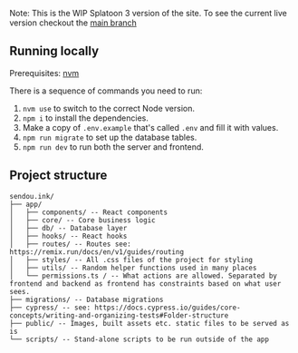 Note: This is the WIP Splatoon 3 version of the site. To see the current live version checkout the [main branch](https://github.com/Sendouc/sendou.ink/tree/main)

## Running locally

Prerequisites: [nvm](https://github.com/nvm-sh/nvm)

There is a sequence of commands you need to run:

1. `nvm use` to switch to the correct Node version.
2. `npm i` to install the dependencies.
3. Make a copy of `.env.example` that's called `.env` and fill it with values.
4. `npm run migrate` to set up the database tables.
5. `npm run dev` to run both the server and frontend.

## Project structure

```
sendou.ink/
├── app/
│   ├── components/ -- React components
│   ├── core/ -- Core business logic
│   ├── db/ -- Database layer
│   ├── hooks/ -- React hooks
│   ├── routes/ -- Routes see: https://remix.run/docs/en/v1/guides/routing
│   ├── styles/ -- All .css files of the project for styling
│   ├── utils/ -- Random helper functions used in many places
│   └── permissions.ts / -- What actions are allowed. Separated by frontend and backend as frontend has constraints based on what user sees.
├── migrations/ -- Database migrations
├── cypress/ -- see: https://docs.cypress.io/guides/core-concepts/writing-and-organizing-tests#Folder-structure
├── public/ -- Images, built assets etc. static files to be served as is
└── scripts/ -- Stand-alone scripts to be run outside of the app
```
